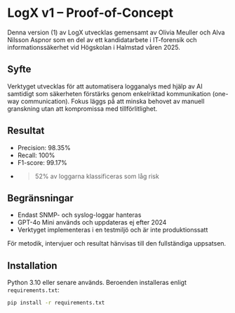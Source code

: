 # LogX v1 – Proof-of-Concept

Denna version (1) av LogX utvecklas gemensamt av Olivia Meuller och Alva Nilsson Aspnor som en del av ett kandidatarbete i IT-forensik och informationssäkerhet vid Högskolan i Halmstad våren 2025.

## Syfte

Verktyget utvecklas för att automatisera logganalys med hjälp av AI samtidigt som säkerheten förstärks genom enkelriktad kommunikation (one-way communication). Fokus läggs på att minska behovet av manuell granskning utan att kompromissa med tillförlitlighet.

## Resultat

- Precision: 98.35%
- Recall: 100%
- F1-score: 99.17%
- >52% av loggarna klassificeras som låg risk

## Begränsningar

- Endast SNMP- och syslog-loggar hanteras
- GPT-4o Mini används och uppdateras ej efter 2024
- Verktyget implementeras i en testmiljö och är inte produktionssatt

För metodik, intervjuer och resultat hänvisas till den fullständiga uppsatsen.

## Installation

Python 3.10 eller senare används. Beroenden installeras enligt `requirements.txt`:

```bash
pip install -r requirements.txt

